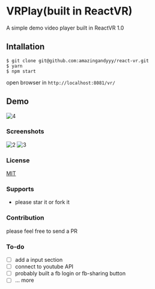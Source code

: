 # VRPlay(built in ReactVR)
A simple demo video player built in ReactVR 1.0

## Intallation
```command
$ git clone git@github.com:amazingandyyy/react-vr.git
$ yarn
$ npm start
```
open browser in `http://localhost:8081/vr/`

## Demo
![4](https://media.giphy.com/media/3oKIPskO92TcrLsnyU/giphy.gif)


### Screenshots
![2](https://i.imgur.com/IktK6oC.png)
![3](https://i.imgur.com/RwHXyje.jpg)


### License
[MIT](https://github.com/amazingandyyy/VRPlayer/blob/master/LICENSE)

### Supports
- please star it or fork it

### Contribution
please feel free to send a PR

### To-do
- [ ] add a input section
- [ ] connect to youtube API
- [ ] probably built a fb login or fb-sharing button
- [ ] ... more
